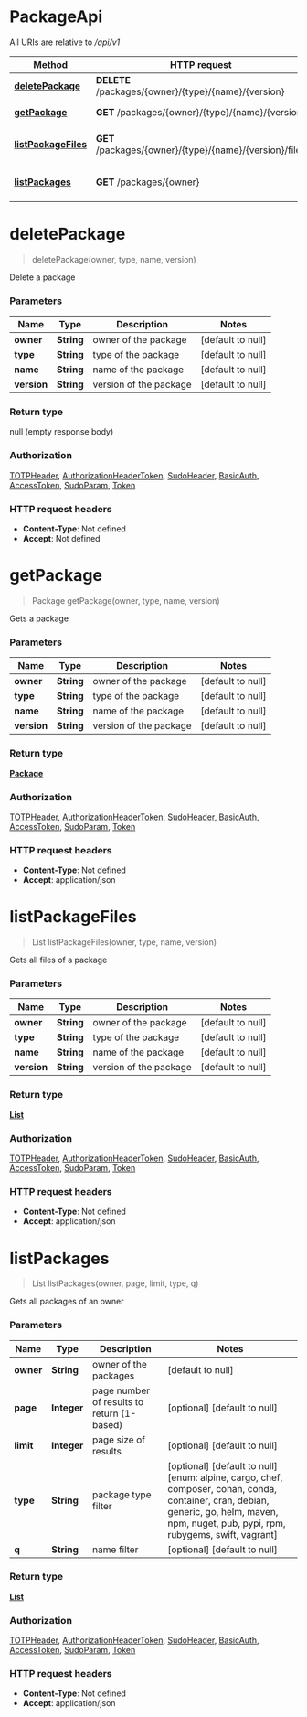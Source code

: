 # PackageApi

All URIs are relative to */api/v1*

| Method | HTTP request | Description |
|------------- | ------------- | -------------|
| [**deletePackage**](PackageApi.md#deletePackage) | **DELETE** /packages/{owner}/{type}/{name}/{version} | Delete a package |
| [**getPackage**](PackageApi.md#getPackage) | **GET** /packages/{owner}/{type}/{name}/{version} | Gets a package |
| [**listPackageFiles**](PackageApi.md#listPackageFiles) | **GET** /packages/{owner}/{type}/{name}/{version}/files | Gets all files of a package |
| [**listPackages**](PackageApi.md#listPackages) | **GET** /packages/{owner} | Gets all packages of an owner |


<a name="deletePackage"></a>
# **deletePackage**
> deletePackage(owner, type, name, version)

Delete a package

### Parameters

|Name | Type | Description  | Notes |
|------------- | ------------- | ------------- | -------------|
| **owner** | **String**| owner of the package | [default to null] |
| **type** | **String**| type of the package | [default to null] |
| **name** | **String**| name of the package | [default to null] |
| **version** | **String**| version of the package | [default to null] |

### Return type

null (empty response body)

### Authorization

[TOTPHeader](../README.md#TOTPHeader), [AuthorizationHeaderToken](../README.md#AuthorizationHeaderToken), [SudoHeader](../README.md#SudoHeader), [BasicAuth](../README.md#BasicAuth), [AccessToken](../README.md#AccessToken), [SudoParam](../README.md#SudoParam), [Token](../README.md#Token)

### HTTP request headers

- **Content-Type**: Not defined
- **Accept**: Not defined

<a name="getPackage"></a>
# **getPackage**
> Package getPackage(owner, type, name, version)

Gets a package

### Parameters

|Name | Type | Description  | Notes |
|------------- | ------------- | ------------- | -------------|
| **owner** | **String**| owner of the package | [default to null] |
| **type** | **String**| type of the package | [default to null] |
| **name** | **String**| name of the package | [default to null] |
| **version** | **String**| version of the package | [default to null] |

### Return type

[**Package**](../models/Package.md)

### Authorization

[TOTPHeader](../README.md#TOTPHeader), [AuthorizationHeaderToken](../README.md#AuthorizationHeaderToken), [SudoHeader](../README.md#SudoHeader), [BasicAuth](../README.md#BasicAuth), [AccessToken](../README.md#AccessToken), [SudoParam](../README.md#SudoParam), [Token](../README.md#Token)

### HTTP request headers

- **Content-Type**: Not defined
- **Accept**: application/json

<a name="listPackageFiles"></a>
# **listPackageFiles**
> List listPackageFiles(owner, type, name, version)

Gets all files of a package

### Parameters

|Name | Type | Description  | Notes |
|------------- | ------------- | ------------- | -------------|
| **owner** | **String**| owner of the package | [default to null] |
| **type** | **String**| type of the package | [default to null] |
| **name** | **String**| name of the package | [default to null] |
| **version** | **String**| version of the package | [default to null] |

### Return type

[**List**](../models/PackageFile.md)

### Authorization

[TOTPHeader](../README.md#TOTPHeader), [AuthorizationHeaderToken](../README.md#AuthorizationHeaderToken), [SudoHeader](../README.md#SudoHeader), [BasicAuth](../README.md#BasicAuth), [AccessToken](../README.md#AccessToken), [SudoParam](../README.md#SudoParam), [Token](../README.md#Token)

### HTTP request headers

- **Content-Type**: Not defined
- **Accept**: application/json

<a name="listPackages"></a>
# **listPackages**
> List listPackages(owner, page, limit, type, q)

Gets all packages of an owner

### Parameters

|Name | Type | Description  | Notes |
|------------- | ------------- | ------------- | -------------|
| **owner** | **String**| owner of the packages | [default to null] |
| **page** | **Integer**| page number of results to return (1-based) | [optional] [default to null] |
| **limit** | **Integer**| page size of results | [optional] [default to null] |
| **type** | **String**| package type filter | [optional] [default to null] [enum: alpine, cargo, chef, composer, conan, conda, container, cran, debian, generic, go, helm, maven, npm, nuget, pub, pypi, rpm, rubygems, swift, vagrant] |
| **q** | **String**| name filter | [optional] [default to null] |

### Return type

[**List**](../models/Package.md)

### Authorization

[TOTPHeader](../README.md#TOTPHeader), [AuthorizationHeaderToken](../README.md#AuthorizationHeaderToken), [SudoHeader](../README.md#SudoHeader), [BasicAuth](../README.md#BasicAuth), [AccessToken](../README.md#AccessToken), [SudoParam](../README.md#SudoParam), [Token](../README.md#Token)

### HTTP request headers

- **Content-Type**: Not defined
- **Accept**: application/json

